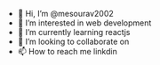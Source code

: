 - 👋 Hi, I’m @mesourav2002
- 👀 I’m interested in web development
- 🌱 I’m currently learning reactjs
- 💞️ I’m looking to collaborate on 
- 📫 How to reach me linkdin

<!---
mesourav2002/mesourav2002 is a ✨ special ✨ repository because its `README.md` (this file) appears on your GitHub profile.
You can click the Preview link to take a look at your changes.
--->
